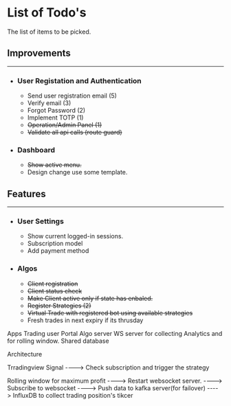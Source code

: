 # List of Todo's
The list of items to be picked.

## Improvements
---

* ### User Registation and Authentication
    - Send user registration email (5)
    - Verify email (3)
    - Forgot Password (2)
    - Implement TOTP (1)
    - ~~Operation/Admin Panel (1)~~
    - ~~Validate all api calls (route guard)~~

* ### Dashboard
    - ~~Show active menu.~~
    - Design change use some template.

## Features
---
* ### User Settings
    - Show current logged-in sessions.
    - Subscription model
    - Add payment method

* ### Algos
    - ~~Client registration~~
    - ~~Client status check~~
    - ~~Make Client active only if state has enbaled.~~
    - ~~Register Strategies (2)~~
    - ~~Virtual Trade with registered bot using available strategies~~
    - Fresh trades in next expiry if its thrusday 
    

Apps
Trading user Portal 
Algo server 
WS server for collecting Analytics and for rolling window.
Shared database


Architecture 


Trradingview Signal 
    ----> Check subscription and trigger the strategy



Rolling window for maximum profit
    ----> Restart websocket server.
    ----> Subscribe to websocket
        ----> Push data to kafka server(for failover) ----> InfluxDB to collect trading position's tikcer
